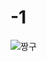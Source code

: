 # -1
![짱구](https://item.kakaocdn.net/do/c620e34ce78db64b44ff1e422a35e2787154249a3890514a43687a85e6b6cc82)
